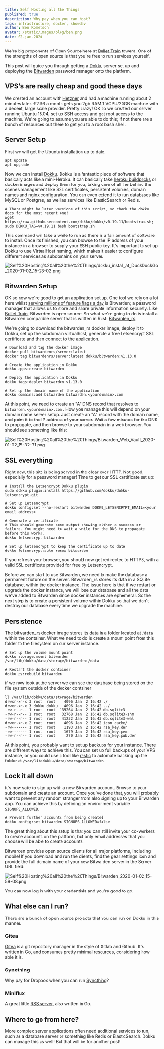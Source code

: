 ```yaml
---
title: Self Hosting all the Things
published: true
description: Why pay when you can host? 
tags: infrastructure, docker, showdev
author: Ben Rometsch
avatar: /static/images/blog/ben.png
date: 02-jan-2020
---
```


We're big proponents of Open Source here at [Bullet Train](https://bullet-train.io/) towers. One of the strengths of open source is that you're free to run services yourself. 

This post will guide you through getting a [Dokku](http://dokku.viewdocs.io/dokku/) server set up and deploying the [Bitwarden](https://bitwarden.com/) password manager onto the platform.

## VPS's are really cheap and good these days

We created an account with [Hetzner](https://www.hetzner.com/cloud) and had a machine running about 2 minutes later. €2.96 a month gets you 2gb RAM/1 VCPU/20GB machine with a decent, large scale provider. Pretty crazy! OK so we created our server running Ubuntu 18.04, set up SSH access and got root access to the machine. We're going to assume you are able to do this; if not there are a bunch of resources out there to get you to a root bash shell. 

## Server Setup

First we will get the Ubuntu installation up to date.

    apt update
    apt upgrade

Now we can install [Dokku](http://dokku.viewdocs.io/dokku/). Dokku is a fantastic piece of software that basically acts like a mini-Heroku. It can basically take [heroku buildpacks](https://devcenter.heroku.com/articles/buildpacks) or docker images and deploy them for you, taking care of all the behind the scenes management like SSL certificates, persistent volumes, domain names and nginx configuration. You can even extend it to run databases like MySQL or Postgres, as well as services like ElasticSearch or Redis. 

    # There might be later versions of this script, so check the dokku docs for the most recent one!
    wget https://raw.githubusercontent.com/dokku/dokku/v0.19.11/bootstrap.sh;
    sudo DOKKU_TAG=v0.19.11 bash bootstrap.sh

This command will take a while to run as there is a fair amount of software to install. Once its finished, you can browse to the IP address of your instance in a browser to supply your SSH public key. It's important to set up Dokku to use VirtualHost naming, which makes it easier to configure different services as subdomains on your server. 

![Self%20Hosting%20all%20the%20Things/dokku_install_at_DuckDuckGo_2020-01-02_15-23-02.png](/static/images/blog/post_images/dokku_install.png)

## Bitwarden Setup

OK so now we're good to get an application set up. One tool we rely on a lot here whilst [serving millions of feature flags a day](https://bullet-train.io/) is Bitwarden; a password manager that allows us to store and share private information securely. Like [Bullet Train](https://bullet-train.io/), Bitwarden is open source. So what we're going to do is install a Bitwarden compatible server that is written in Rust: [Bitwarden_rs](https://github.com/dani-garcia/bitwarden_rs). 

We're going to download the bitwarden_rs docker image, deploy it to Dokku, set up the subdomain virtualhost, generate a free Letsencrypt SSL certificate and then connect to the application. 

    # Download and tag the docker image
    docker pull bitwardenrs/server:latest
    docker tag bitwardenrs/server:latest dokku/bitwarden:v1.13.0
    
    # Create the application in Dokku
    dokku apps:create bitwarden
    
    # Deploy the application in Dokku
    dokku tags:deploy bitwarden v1.13.0
    
    # Set up the domain name of the application
    dokku domains:add bitwarden bitwarden.<yourdomain>.com

At this point, we need to create an "A" DNS record that resolves to `bitwarden.<yourdomain>.com` . How you manage this will depend on your domain name server setup. Just create an "A" record with the domain name, and point it to the IP address of your server. Wait a few minutes for the DNS to propagate, and then browse to your subdomain in a web browser. You should see something like this: 

![Self%20Hosting%20all%20the%20Things/Bitwarden_Web_Vault_2020-01-02_15-32-31.png](/static/images/blog/post_images/Bitwarden_Web_Vault.png)

## SSL everything

Right now, this site is being served in the clear over HTTP. Not good, especially for a password manager! Time to get our SSL certificate set up:

    # Install the Letsencrypt Dokku plugin
    sudo dokku plugin:install https://github.com/dokku/dokku-letsencrypt.git
    
    # Set up Letsencrypt
    dokku config:set --no-restart bitwarden DOKKU_LETSENCRYPT_EMAIL=<your email address>
    
    # Generate a certificate
    # This should generate some output showing either a success or failure. You might need to wait a while for the DNS to propagate before this works.
    dokku letsencrypt bitwarden
    
    # Set up letsencrypt to keep the certificate up to date
    dokku letsencrypt:auto-renew bitwarden

If you refresh your browser, you should now get redirected to HTTPS, with a valid SSL certificate provided for free by Letsencrypt. 

Before we can start to use Bitwarden, we need to make the database a permanent fixture on the server. Bitwarden_rs stores its data in a SQLite database, within the docker instance. The issue here is that if we restart or upgrade the docker instance, we will lose our database and all the data we've added to Bitwarden since docker instances are ephemeral. So the next step is to create a persistent volume within Dokku so that we don't destroy our database every time we upgrade the machine.  

## Persistence

The bitwarden_rs docker image stores its data in a folder located at `/data` within the container. What we need to do is create a mount point from this folder to the filesystem on our server instance.

    # Set up the volume mount point
    dokku storage:mount bitwarden /var/lib/dokku/data/storage/bitwarden:/data
    
    # Restart the docker container
    dokku ps:rebuild bitwarden

If we now look at the server we can see the database being stored on the file system outside of the docker container

    ll /var/lib/dokku/data/storage/bitwarden
    drwxr-xr-x 3 root  root    4096 Jan  2 16:42 ./
    drwxr-xr-x 3 dokku dokku   4096 Jan  2 16:42 ../
    -rw-r--r-- 1 root  root  139264 Jan  2 16:42 db.sqlite3
    -rw-r--r-- 1 root  root   32768 Jan  2 16:42 db.sqlite3-shm
    -rw-r--r-- 1 root  root   41232 Jan  2 16:43 db.sqlite3-wal
    drwxr-xr-x 2 root  root    4096 Jan  2 16:42 icon_cache/
    -rw------- 1 root  root    1193 Jan  2 16:42 rsa_key.der
    -rw------- 1 root  root    1679 Jan  2 16:42 rsa_key.pem
    -rw-r--r-- 1 root  root     270 Jan  2 16:42 rsa_key.pub.der

At this point, you probably want to set up backups for your instance. There are different ways to achieve this. You can set up full backups of your VPS instance, or you could use a tool like [restic](https://github.com/restic/restic) to automate backing up the folder at `/var/lib/dokku/data/storage/bitwarden`

## Lock it all down

It's now safe to sign up with a new Bitwarden account. Browse to your subdomain and create an account. Once you've done that, you will probably want to prevent any random stranger from also signing up to your Bitwarden app. You can achieve this by defining an environment variable `SIGNUPS_ALLOWED`.

    # Prevent further accounts from being created
    dokku config:set bitwarden SIGNUPS_ALLOWED=false

The great thing about this setup is that you can still invite your co-workers to create accounts on the platform, but only email addresses that you choose will be able to create accounts. 

Bitwarden provides open source clients for all major platforms, including mobile! If you download and run the clients, find the gear settings icon and provide the full domain name of your new Bitwarden server in the Server URL field:

![Self%20Hosting%20all%20the%20Things/Bitwarden_2020-01-02_15-59-08.png](/static/images/blog/post_images/Bitwarden.png)

You can now log in with your credentials and you're good to go. 

## What else can I run?

There are a bunch of open source projects that you can run on Dokku in this manner.

### Gitea

[Gitea](https://docs.gitea.io/en-us/install-with-docker/) is a git repository manager in the style of Gitlab and Github. It's written in Go, and consumes pretty minimal resources, considering how able it is. 

### Syncthing

Why pay for Dropbox when you can run [Syncthing](https://hub.docker.com/r/syncthing/syncthing)? 

### Miniflux

A great little [RSS server](https://miniflux.app/), also written in Go. 

## Where to go from here?

More complex server applications often need additional services to run, such as a database server or something like Redis or ElasticSearch. Dokku can manage this as well! But that will be for another post!
